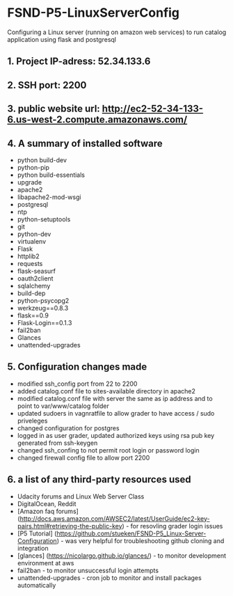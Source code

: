 # FSND-P5-LinuxServerConfig
Configuring a Linux server (running on amazon web services) to run catalog application using flask and postgresql 

## 1. Project IP-adress: 52.34.133.6
## 2. SSH port: 2200
## 3. public website url: http://ec2-52-34-133-6.us-west-2.compute.amazonaws.com/
## 4. A summary of installed software
- python build-dev
- python-pip
- python build-essentials
- upgrade
- apache2
- libapache2-mod-wsgi
- postgresql
- ntp
- python-setuptools
- git
- python-dev
- virtualenv
- Flask
- httplib2
- requests
- flask-seasurf
- oauth2client
- sqlalchemy
- build-dep
- python-psycopg2
- werkzeug==0.8.3
- flask==0.9
- Flask-Login==0.1.3
- fail2ban
- Glances
- unattended-upgrades

## 5. Configuration changes made
- modified ssh_config port from 22 to 2200
- added catalog.conf file to sites-available directory in apache2
- modified catalog.conf file with server the same as ip address and to point to var/www/catalog folder
- updated sudoers in vagnratfile to allow grader to have access / sudo priveleges
- changed configuration for postgres
- logged in as user grader, updated authorized keys using rsa pub key generated from ssh-keygen
- changed ssh_confing to not permit root login or password login
- changed firewall config file to allow port 2200

## 6. a list of any third-party resources used
- Udacity forums and Linux Web Server Class
- DigitalOcean, Reddit
- [Amazon faq forums] (http://docs.aws.amazon.com/AWSEC2/latest/UserGuide/ec2-key-pairs.html#retrieving-the-public-key) - for resovling grader login issues
- [P5 Tutorial] (https://github.com/stueken/FSND-P5_Linux-Server-Configuration) - was very helpful for troubleshooting github cloning and integration
- [glances] (https://nicolargo.github.io/glances/) - to monitor development environment at aws
- fail2ban - to monitor unsuccessful login attempts
- unattended-upgrades - cron job to monitor and install packages automatically
